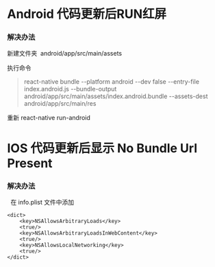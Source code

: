 
# Android 代码更新后RUN红屏

### 解决办法

新建文件夹  android/app/src/main/assets  
  
执行命令  
> react-native bundle --platform android --dev false --entry-file index.android.js --bundle-output android/app/src/main/assets/index.android.bundle --assets-dest android/app/src/main/res  

重新 react-native run-android  

# IOS 代码更新后显示 No Bundle Url Present  

### 解决办法  
  
在 info.plist 文件中添加  

```<key>NSAppTransportSecurity</key>  
<dict>  
	<key>NSAllowsArbitraryLoads</key>  
	<true/>  
	<key>NSAllowsArbitraryLoadsInWebContent</key>  
	<true/>  
	<key>NSAllowsLocalNetworking</key>  
	<true/>  
</dict>
```
